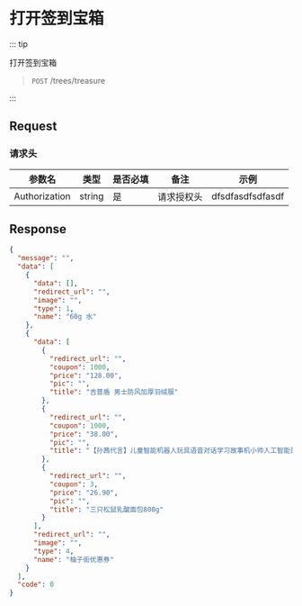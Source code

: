 # 打开签到宝箱

::: tip

打开签到宝箱

> `POST` /trees/treasure

:::

## Request

### 请求头

| 参数名        | 类型   | 是否必填 | 备注       | 示例             |
| ------------- | ------ | -------- | ---------- | ---------------- |
| Authorization | string | 是       | 请求授权头 | dfsdfasdfsdfasdf |

## Response

```json
{
  "message": "",
  "data": [
    {
      "data": [],
      "redirect_url": "",
      "image": "",
      "type": 1,
      "name": "60g 水"
    },
    {
      "data": [
        {
          "redirect_url": "",
          "coupon": 1000,
          "price": "128.00",
          "pic": "",
          "title": "吉普盾 男士防风加厚羽绒服"
        },
        {
          "redirect_url": "",
          "coupon": 1000,
          "price": "38.00",
          "pic": "",
          "title": "【孙茜代言】儿童智能机器人玩具语音对话学习故事机小帅人工智能蛋才"
        },
        {
          "redirect_url": "",
          "coupon": 3,
          "price": "26.90",
          "pic": "",
          "title": "三只松鼠乳酸面包800g"
        }
      ],
      "redirect_url": "",
      "image": "",
      "type": 4,
      "name": "柚子街优惠券"
    }
  ],
  "code": 0
}
```